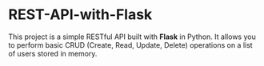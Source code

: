# REST-API-with-Flask
This project is a simple RESTful API built with **Flask** in Python. It allows you to perform basic CRUD (Create, Read, Update, Delete) operations on a list of users stored in memory.
